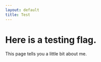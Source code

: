 ```yaml
---
layout: default
title: Test
---
```

# Here is a testing flag.

This page tells you a little bit about me.